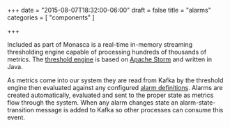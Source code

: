 +++
date = "2015-08-07T18:32:00-06:00"
draft = false
title = "alarms"
categories = [ "components" ]

+++

Included as part of Monasca is a real-time in-memory streaming thresholding engine capable of processing hundreds of thousands of metrics. <!--more--> 
The [threshold engine](https://github.com/stackforge/monasca-thresh) is based on [Apache Storm](http://storm.apache.org/) and written in Java.

As metrics come into our system they are read from Kafka by the threshold engine then evaluated against any configured
[alarm definitions](https://github.com/stackforge/monasca-api/blob/master/docs/monasca-api-spec.md#alarm-definitions-and-alarms). Alarms are created
automatically, evaluated and sent to the proper state as metrics flow through the system. When any alarm changes state an alarm-state-transition message
is added to Kafka so other processes can consume this event.
